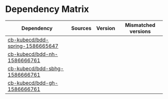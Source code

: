 # Dependency Matrix

Dependency | Sources | Version | Mismatched versions
---------- | ------- | ------- | -------------------
[cb-kubecd/bdd-spring-1586665647](https://github.com/cb-kubecd/bdd-spring-1586665647.git) |  | []() | 
[cb-kubecd/bdd-nh-1586666761](https://github.com/cb-kubecd/bdd-nh-1586666761.git) |  | []() | 
[cb-kubecd/bdd-sbhg-1586666761](https://github.com/cb-kubecd/bdd-sbhg-1586666761.git) |  | []() | 
[cb-kubecd/bdd-gh-1586666761](https://github.com/cb-kubecd/bdd-gh-1586666761.git) |  | []() | 
